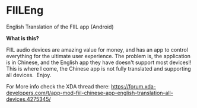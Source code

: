 # FIILEng
English Translation of the FIIL app (Android)

**What is this?**

FIIL audio devices are amazing value for money, and has an app to control everything for the ultimate user experience.​
The problem is, the application is in Chinese, and the English app they have doesn't support most devices!!​
​
This is where I come, the Chinese app is not fully translated and supporting all devices.​
​
Enjoy.​
​

For More info check the XDA thread there: https://forum.xda-developers.com/t/app-mod-fiil-chinese-app-english-translation-all-devices.4275345/ 
